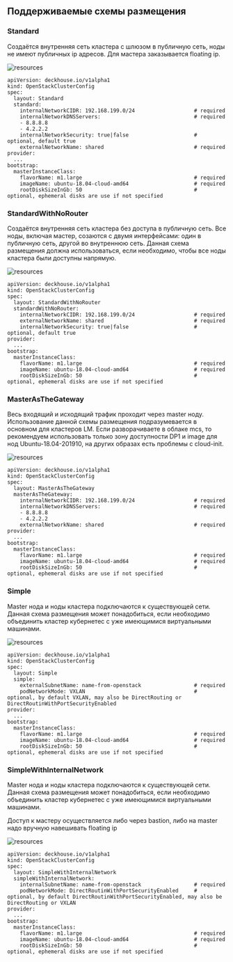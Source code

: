 ## Поддерживаемые схемы размещения

### Standard
Создаётся внутренняя сеть кластера с шлюзом в публичную сеть, ноды не имеют публичных ip адресов. Для мастера заказывается
floating ip.

![resources](https://docs.google.com/drawings/d/e/2PACX-1vSTIcQnxcwHsgANqHE5Ry_ZcetYX2lTFdDjd3Kip5cteSbUxwRjR3NigwQzyTMDGX10_Avr_mizOB5o/pub?w=960&h=720)
<!--- Исходник: https://docs.google.com/drawings/d/1hjmDn2aJj3ru3kBR6Jd6MAW3NWJZMNkend_K43cMN0w/edit --->

```
apiVersion: deckhouse.io/v1alpha1
kind: OpenStackClusterConfig
spec:
  layout: Standard
  standard:
    internalNetworkCIDR: 192.168.199.0/24                   # required
    internalNetworkDNSServers:                              # required
    - 8.8.8.8
    - 4.2.2.2
    internalNetworkSecurity: true|false                     # optional, default true
    externalNetworkName: shared                             # required
provider:
  ...
bootstrap:
  masterInstanceClass:
    flavorName: m1.large                                    # required
    imageName: ubuntu-18.04-cloud-amd64                     # required
    rootDiskSizeInGb: 50                                    # optional, ephemeral disks are use if not specified
```

### StandardWithNoRouter
Создаётся внутренняя сеть кластера без доступа в публичную сеть. Все ноды, включая мастер, созаются с двумя интерфейсами:
один в публичную сеть, другой во внутреннюю сеть. Данная схема размещения должна использоваться, если необходимо, чтобы
все ноды кластера были доступны напрямую.

![resources](https://docs.google.com/drawings/d/e/2PACX-1vR9Vlk22tZKpHgjOeQO2l-P0hyAZiwxU6NYGaLUsnv-OH0so8UXNnvrkNNiAROMHVI9iBsaZpfkY-kh/pub?w=960&h=720)
<!--- Исходник: https://docs.google.com/drawings/d/1gkuJhyGza0bXB2lcjdsQewWLEUCjqvTkkba-c5LtS_E/edit --->

```
apiVersion: deckhouse.io/v1alpha1
kind: OpenStackClusterConfig
spec:
  layout: StandardWithNoRouter
  standardWithNoRouter:
    internalNetworkCIDR: 192.168.199.0/24                   # required
    externalNetworkName: shared                             # required
    internalNetworkSecurity: true|false                     # optional, default true
provider:
  ...
bootstrap:
  masterInstanceClass:
    flavorName: m1.large                                    # required
    imageName: ubuntu-18.04-cloud-amd64                     # required
    rootDiskSizeInGb: 50                                    # optional, ephemeral disks are use if not specified
```

### MasterAsTheGateway

Весь входящий и исходящий трафик проходит через master ноду. Использование данной схемы размещения подразумевается в основном
для кластеров LM. Если разворачиваете в облаке mcs, то рекомендуем использовать только зону доступности DP1 и image для нод
Ubuntu-18.04-201910, на других образах есть проблемы с cloud-init.

![resources](https://docs.google.com/drawings/d/e/2PACX-1vTtCTRm6qKmy35_smoIwnIou635Zv3zexV_leiyKE1L_4BXDljdtjv6AOXQ7T6JQVjUe4nK_hbpLtPw/pub?w=960&h=720)
<!--- Исходник: https://docs.google.com/drawings/d/1blV6gIgTLYab2XZwNObNBjKeLGQefCnEq6hMLLTI0Ik/edit --->

```
apiVersion: deckhouse.io/v1alpha1
kind: OpenStackClusterConfig
spec:
  layout: MasterAsTheGateway
  masterAsTheGateway:
    internalNetworkCIDR: 192.168.199.0/24                   # required
    internalNetworkDNSServers:                              # required
    - 8.8.8.8
    - 4.2.2.2
    externalNetworkName: shared                             # required
provider:
  ...
bootstrap:
  masterInstanceClass:
    flavorName: m1.large                                    # required
    imageName: ubuntu-18.04-cloud-amd64                     # required
    rootDiskSizeInGb: 50                                    # optional, ephemeral disks are use if not specified
```

### Simple

Master нода и ноды кластера подключаются к существующей сети. Данная схема размещения может понадобиться, если необходимо
объединить кластер кубернетес с уже имеющимися виртуальными машинами.

![resources](https://docs.google.com/drawings/d/e/2PACX-1vTZbaJg7oIvoh2hkEW-DKbqeujhOiJtv_JSvfvDfXE9-mX_p6uggoY1Z9N2EAJ79c7IMfQC9ttQAmaP/pub?w=960&h=720) 
<!--- Исходник: https://docs.google.com/drawings/d/1l-vKRNA1NBPIci3Ya8r4dWL5KA9my7_wheFfMR38G10/edit --->

```
apiVersion: deckhouse.io/v1alpha1
kind: OpenStackClusterConfig
spec:
  layout: Simple
  simple:
    externalSubnetName: name-from-openstack                 # required
    podNetworkMode: VXLAN                                   # optional, by default VXLAN, may also be DirectRouting or DirectRoutinWithPortSecurityEnabled
provider:
  ...
bootstrap:
  masterInstanceClass:
    flavorName: m1.large                                    # required
    imageName: ubuntu-18.04-cloud-amd64                     # required
    rootDiskSizeInGb: 50                                    # optional, ephemeral disks are use if not specified
```

### SimpleWithInternalNetwork

Master нода и ноды кластера подключаются к существующей сети. Данная схема размещения может понадобиться, если необходимо
объединить кластер кубернетес с уже имеющимися виртуальными машинами.

Доступ к мастеру осуществляется либо через bastion, либо на master надо вручную навешивать floating ip

![resources](https://docs.google.com/drawings/d/e/2PACX-1vQOcYZPtHBqMtlNx9PDcMrqI0WEwRssL-oXONnrOoKNaIx1fcEODo9dK2zOoF1wbKeKJlhphFTuefB-/pub?w=960&h=720) 
<!--- Исходник: https://docs.google.com/drawings/d/1H9HGOn4abpmZwIhpwwdZSSO9izvyOZakG8HpmmzZZEo/edit --->


```
apiVersion: deckhouse.io/v1alpha1
kind: OpenStackClusterConfig
spec:
  layout: SimpleWithInternalNetwork
  simpleWithInternalNetwork:
    internalSubnetName: name-from-openstack                 # required
    podNetworkMode: DirectRoutinWithPortSecurityEnabled     # optional, by default DirectRoutinWithPortSecurityEnabled, may also be DirectRouting or VXLAN
provider:
  ...
bootstrap:
  masterInstanceClass:
    flavorName: m1.large                                    # required
    imageName: ubuntu-18.04-cloud-amd64                     # required
    rootDiskSizeInGb: 50                                    # optional, ephemeral disks are use if not specified
```

